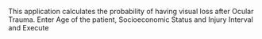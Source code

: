 This application calculates the probability of having visual loss after Ocular Trauma.
Enter Age of the patient, Socioeconomic Status and Injury Interval and Execute

